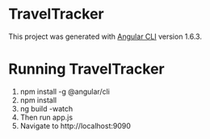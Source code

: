 # TravelTracker

This project was generated with [Angular CLI](https://github.com/angular/angular-cli) version 1.6.3.


# Running TravelTracker 

1. npm install -g @angular/cli
2. npm install
3. ng build -watch
4. Then run app.js
5. Navigate to http://localhost:9090